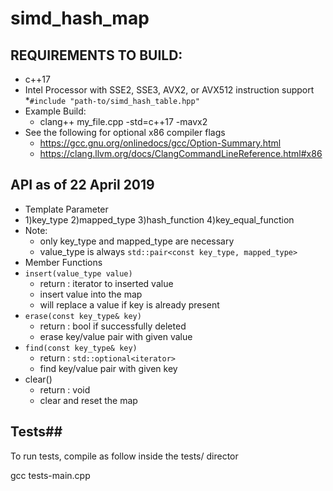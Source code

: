 # simd_hash_map

## REQUIREMENTS TO BUILD: ##
* c++17
* Intel Processor with SSE2, SSE3, AVX2, or AVX512 instruction support
*`#include "path-to/simd_hash_table.hpp"`
* Example Build:
  * clang++ my_file.cpp -std=c++17 -mavx2
* See the following for optional x86 compiler flags
  * <https://gcc.gnu.org/onlinedocs/gcc/Option-Summary.html>
  * <https://clang.llvm.org/docs/ClangCommandLineReference.html#x86>

## API as of 22 April 2019 ##
* Template Parameter
 * 1)key_type 2)mapped_type 3)hash_function 4)key_equal_function
 * Note:
   * only key_type and mapped_type are necessary
   * value_type is always `std::pair<const key_type, mapped_type>`
* Member Functions
 * `insert(value_type value)`
   * return : iterator to inserted value
   * insert value into the map
   * will replace a value if key is already present
 * `erase(const key_type& key)`
   * return : bool if successfully deleted
   * erase key/value pair with given value
 * `find(const key_type& key)`
   * return : `std::optional<iterator>`
   * find key/value pair with given key
 * clear()
   * return : void
   * clear and reset the map

## Tests##
To run tests, compile as follow inside the tests/ director

gcc tests-main.cpp <insert test file here>


